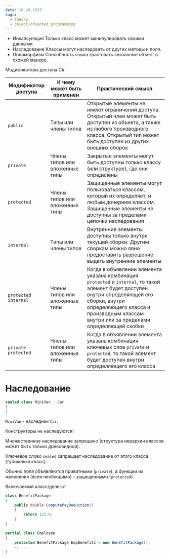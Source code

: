 ```yaml
---
date: 16.10.2023
tags:
  - theory
  - object-oriented_programming
---
```

- Инкапсуляция
  Только класс может манипулировать своими данными.
- Наследование
  Классы могут наследовать от других методы и поля.
- Полиморфизм
  Способность языка трактовать связанные объект в схожей манере.

Модификаторы доступа C#

| Модификатор доступа  | К чему может быть применен     | Практический смысл                                                                                                                                                                                                                     |
| -------------------- | ------------------------------ | -------------------------------------------------------------------------------------------------------------------------------------------------------------------------------------------------------------------------------------- |
| `public`             | Типы или члены типов           | Открытые элементы не имеют ограничений доступа. Открытый член может быть доступен из объекта, а также из любого производного класса. Открытый тип может быть доступен из других внешних сборок                                         |
| `private`            | Члены типов или вложенные типы | Закрытые элементы могут быть доступны только классу (или структуре), где они определены                                                                                                                                                |
| `protected`          | Члены типов или вложенные типы | Защищенные элементы могут пользоваться классом, который их определяет, и любым дочерним классом. Защищенные элементы не доступны за пределами цепочки наследования                                                                     |
| `internal`           | Типы или члены типов           | Внутренние элементы доступны только внутри текущей сборки. Другим сборкам можно явно предоставить разрешение выдать внутренние элементы                                                                                                |
| `protected internal` | Члены типов или вложенные типы | Когда в объявлении элемента указана комбинация `protected` и `internal`, то такой элемент будет доступен внутри определяющей его сборки, внутри определяющего класса и производным классам внутри или за пределами определяющей скобки |
| `private protected`  | Члены типов или вложенные типы | Когда в объявлении элемента указана комбинация ключевых слов `private` и `protected`, то такой элемент будет доступен внутри определяющего его класса                                                                                                                                                                                                                                       |

# Наследование
```cs
sealed class MiniVan : Car
{
}
```
`MiniVan` - наследник `Car`.

Конструкторы не наследуются!

Множественное наследование запрещено (структура иерархии классов может быть только древовидной).

Ключевое слово `sealed` запрещает наследование от этого класса (тупиковый класс).

Обычно поля объявляются приватными (`private`), а функции их изменения (если необходимо) - защищенными (`protected`).

Включаемый класс/делегат
```cs
class BenefitPackage
{
	public double ComputePayDeduction()
	{
		return 125.0;
	}
}

partial class Employee
{
	protected BenefitPackage EmpBenefits = new BenefitPackage();
	//...
}
```


